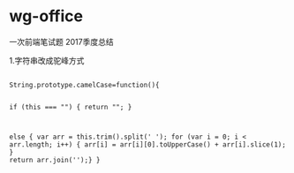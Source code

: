 # wg-office
一次前端笔试题
2017季度总结

1.字符串改成驼峰方式

<code>
String.prototype.camelCase=function(){

if (this === "") {
  return "";
}

else {
    var arr = this.trim().split(' ');
    for (var i = 0; i < arr.length; i++) {
    arr[i] = arr[i][0].toUpperCase() + arr[i].slice(1);
}
  return arr.join('');}
}
</code>
